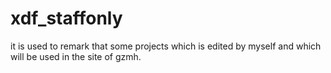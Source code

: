 # xdf_staffonly
it is used to remark that some projects which is edited by myself and which will be used in the site of gzmh.
